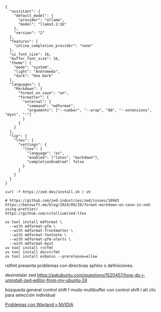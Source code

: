 ```{code} json
{
  "assistant": {
    "default_model": {
      "provider": "ollama",
      "model": "llama3.2:1b"
    },
    "version": "2"
  },
  "features": {
    "inline_completion_provider": "none"
  },
  "ui_font_size": 16,
  "buffer_font_size": 16,
  "theme": {
    "mode": "system",
    "light": "Andromeda",
    "dark": "One Dark"
  },
  "languages": {
    "Markdown": {
      "format_on_save": "on",
      "formatter": {
        "external": {
          "command": "mdformat",
          "arguments": ["--number", "--wrap", "80", "--extensions", "myst", "-"]
        }
      }
    }
  },
  "lsp": {
    "ltex": {
      "settings": {
        "ltex": {
          "language": "es",
          "enabled": ["latex", "markdown"],
          "completionEnabled": false
        }
      }
    }
  }
}
```

```
curl -f https://zed.dev/install.sh | sh

# https://github.com/zed-industries/zed/issues/10943
https://benswift.me/blog/2024/09/20/format-markdown-on-save-in-zed-using-prettier/
https://github.com/vitallium/zed-ltex
```

```{code} bash
uv tool install mdformat \
  --with mdformat-gfm \
  --with mdformat-frontmatter \
  --with mdformat-footnote \
  --with mdformat-gfm-alerts \
  --with mdformat-myst
uv tool install rstfmt
uv tool install docstrfmt
uv tool install esbonio --prerelease=allow
```

rstfmt presenta problemas con directivas sphinx o definiciones.

desinstalar zed
https://askubuntu.com/questions/1520457/how-do-i-uninstall-zed-editor-from-my-ubuntu-24

búsqueda general control shift f modo multibuffer con control shift l alt clic
para selección individual

[Problemas con Wayland y NVIDIA](/es/blog/2024/problema-de-wayland-y-graficos-hibridos-en-linux.md)
